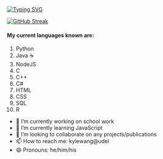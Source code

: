 [![Typing SVG](https://readme-typing-svg.demolab.com?font=Fira+Code&pause=1000&width=435&lines=Hi+there+%F0%9F%91%8B)](https://git.io/typing-svg)

[![GitHub Streak](https://streak-stats.demolab.com?user=kyleearth&theme=dark)](https://git.io/streak-stats)

#### My current languages known are:

1. Python 
2. Java ☕
3. NodeJS
4. C
5. C++
6. C#
7. HTML
8. CSS
9. SQL
10. R


- 🔭 I’m currently working on school work
- 🌱 I’m currently learning JavaScript
- 👯 I’m looking to collaborate on any projects/publications
- 📫 How to reach me: kylewang@udel
- 😄 Pronouns: he/him/his

